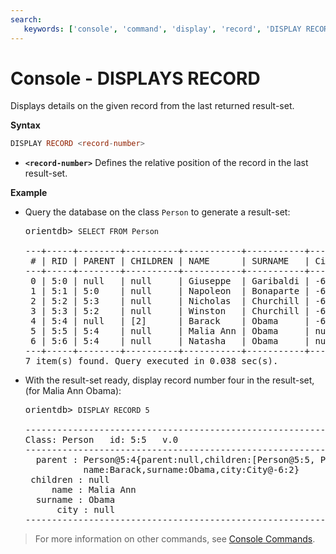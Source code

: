 ```yaml
---
search:
   keywords: ['console', 'command', 'display', 'record', 'DISPLAY RECORD']
---
```


# Console - DISPLAYS RECORD

Displays details on the given record from the last returned result-set. 

**Syntax**

```sql
DISPLAY RECORD <record-number>
```

- **`<record-number>`** Defines the relative position of the record in the last result-set.

**Example**

- Query the database on the class `Person` to generate a result-set:

  <pre>
  orientdb> <code class='lang-sql userinput'>SELECT FROM Person</code>

  ---+-----+--------+----------+-----------+-----------+------
   # | RID | PARENT | CHILDREN | NAME      | SURNAME   | City
  ---+-----+--------+----------+-----------+-----------+------
   0 | 5:0 | null   | null     | Giuseppe  | Garibaldi | -6:0
   1 | 5:1 | 5:0    | null     | Napoleon  | Bonaparte | -6:0
   2 | 5:2 | 5:3    | null     | Nicholas  | Churchill | -6:1
   3 | 5:3 | 5:2    | null     | Winston   | Churchill | -6:1
   4 | 5:4 | null   | [2]      | Barack    | Obama     | -6:2
   5 | 5:5 | 5:4    | null     | Malia Ann | Obama     | null
   6 | 5:6 | 5:4    | null     | Natasha   | Obama     | null
  ---+-----+--------+----------+-----------+-----------+------
  7 item(s) found. Query executed in 0.038 sec(s).
  </pre>

- With the result-set ready, display record number four in the result-set, (for Malia Ann Obama):

  <pre>
  orientdb> <code class='lang-sql userinput'>DISPLAY RECORD 5</code>

  ------------------------------------------------------------------------
  Class: Person   id: 5:5   v.0
  ------------------------------------------------------------------------
    parent : Person@5:4{parent:null,children:[Person@5:5, Person@5:6],
             name:Barack,surname:Obama,city:City@-6:2}
   children : null
       name : Malia Ann
    surname : Obama
        city : null
  ------------------------------------------------------------------------
  </pre>

>For more information on other commands, see [Console Commands](Console-Commands.md).

